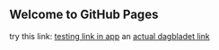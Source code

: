 ## Welcome to GitHub Pages

try this link: [testing link in app](dbnoapp://github.com/risto1913/html/edit/gh-pages/index.md) 
an [actual dagbladet link](dbnoapp://www.dagbladet.no)
